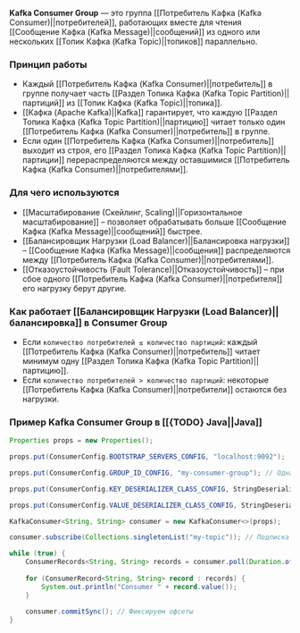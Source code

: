 **Kafka Consumer Group** — это группа [[Потребитель Кафка (Kafka Consumer)||потребителей]], работающих вместе для чтения [[Сообщение Кафка (Kafka Message)||сообщений]] из одного или нескольких [[Топик Кафка (Kafka Topic)||топиков]] параллельно.


### Принцип работы

- Каждый [[Потребитель Кафка (Kafka Consumer)||потребитель]] в группе получает часть [[Раздел Топика Кафка (Kafka Topic Partition)||партиций]] из [[Топик Кафка (Kafka Topic)||топика]].
- [[Кафка (Apache Kafka)||Kafka]] гарантирует, что каждую [[Раздел Топика Кафка (Kafka Topic Partition)||партицию]] читает только один [[Потребитель Кафка (Kafka Consumer)||потребитель]] в группе.
- Если один [[Потребитель Кафка (Kafka Consumer)||потребитель]] выходит из строя, его [[Раздел Топика Кафка (Kafka Topic Partition)||партиции]] перераспределяются между оставшимися [[Потребитель Кафка (Kafka Consumer)||потребителями]].


### Для чего используются

- [[Масштабирование (Скейлинг, Scaling)||Горизонтальное масштабирование]] – позволяет обрабатывать больше [[Сообщение Кафка (Kafka Message)||сообщений]] быстрее.
- [[Балансировщик Нагрузки (Load Balancer)||Балансировка нагрузки]] – [[Сообщение Кафка (Kafka Message)||сообщения]] распределяются между [[Потребитель Кафка (Kafka Consumer)||потребителями]].
- [[Отказоустойчивость (Fault Tolerance)||Отказоустойчивость]] – при сбое одного [[Потребитель Кафка (Kafka Consumer)||потребителя]] его нагрузку берут другие.


### Как работает [[Балансировщик Нагрузки (Load Balancer)||балансировка]] в Consumer Group

- Если `количество потребителей ≤ количество партиций`: каждый [[Потребитель Кафка (Kafka Consumer)||потребитель]] читает минимум одну [[Раздел Топика Кафка (Kafka Topic Partition)||партицию]].
- Если `количество потребителей > количество партиций`: некоторые [[Потребитель Кафка (Kafka Consumer)||потребители]] остаются без нагрузки.


### Пример Kafka Consumer Group в [[{TODO} Java||Java]]

```java
Properties props = new Properties();

props.put(ConsumerConfig.BOOTSTRAP_SERVERS_CONFIG, "localhost:9092");

props.put(ConsumerConfig.GROUP_ID_CONFIG, "my-consumer-group"); // Одна группа для нескольких потребителей

props.put(ConsumerConfig.KEY_DESERIALIZER_CLASS_CONFIG, StringDeserializer.class.getName());

props.put(ConsumerConfig.VALUE_DESERIALIZER_CLASS_CONFIG, StringDeserializer.class.getName());

KafkaConsumer<String, String> consumer = new KafkaConsumer<>(props);

consumer.subscribe(Collections.singletonList("my-topic")); // Подписка на топик

while (true) {
    ConsumerRecords<String, String> records = consumer.poll(Duration.ofMillis(100));
    
    for (ConsumerRecord<String, String> record : records) {
        System.out.println("Consumer " + record.value());
    }
    
    consumer.commitSync(); // Фиксируем офсеты
}
```